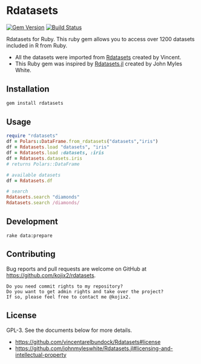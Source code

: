 # Rdatasets
[![Gem Version](https://badge.fury.io/rb/rdatasets.svg)](https://badge.fury.io/rb/rdatasets)
[![Build Status](https://github.com/kojix2/Rdatasets/workflows/test/badge.svg)](https://github.com/kojix2/Rdatasets/actions)

Rdatasets for Ruby.
This ruby gem allows you to access over 1200 datasets included in R from Ruby.

- All the datasets were imported from [Rdatasets](https://github.com/vincentarelbundock/Rdatasets) created by Vincent.
- This Ruby gem was inspired by [Rdatasets.jl](https://github.com/johnmyleswhite/Rdatasets.jl) created by John Myles White.

## Installation

```bash
gem install rdatasets
```

## Usage

```ruby
require "rdatasets"
df = Polars::DataFrame.from_rdatasets("datasets","iris")
df = Rdatasets.load "datasets", "iris"
df = Rdatasets.load :datasets, :iris
df = Rdatasets.datasets.iris
# returns Polars::DataFrame

# available datasets
df = Rdatasets.df

# search
Rdatasets.search "diamonds"
Rdatasets.search /diamonds/
```

## Development

```
rake data:prepare
```

## Contributing
Bug reports and pull requests are welcome on GitHub at https://github.com/kojix2/rdatasets.

    Do you need commit rights to my repository?
    Do you want to get admin rights and take over the project?
    If so, please feel free to contact me @kojix2.

## License
GPL-3. See the documents below for more details.
- https://github.com/vincentarelbundock/Rdatasets#license
- https://github.com/johnmyleswhite/Rdatasets.jl#licensing-and-intellectual-property
